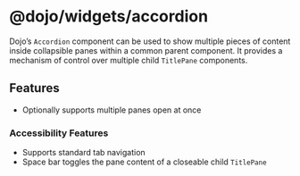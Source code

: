<span class="citation" data-cites="dojo/widgets/accordion"><span class="citation" data-cites="dojo/widgets/accordion">@dojo/widgets/accordion</span></span>
===========================================================================================================================================================

Dojo’s `Accordion` component can be used to show multiple pieces of content inside collapsible panes within a common parent component. It provides a mechanism of control over multiple child `TitlePane` components.

Features
--------

-   Optionally supports multiple panes open at once

### Accessibility Features

-   Supports standard tab navigation
-   Space bar toggles the pane content of a closeable child `TitlePane`
